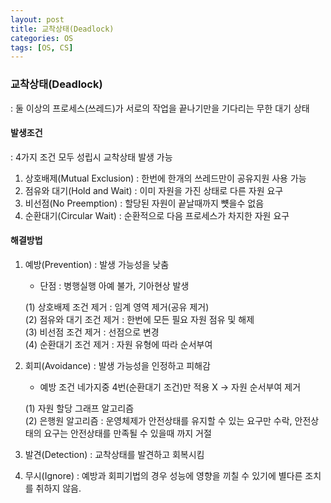 ```yaml
---
layout: post
title: 교착상태(Deadlock)
categories: OS
tags: [OS, CS]
---
```


### 교착상태(Deadlock)
: 둘 이상의 프로세스(쓰레드)가 서로의 작업을 끝나기만을 기다리는 무한 대기 상태

#### 발생조건 
: 4가지 조건 모두 성립시 교착상태 발생 가능
1. 상호배제(Mutual Exclusion) : 한번에 한개의 쓰레드만이 공유지원 사용 가능
2. 점유와 대기(Hold and Wait) : 이미 자원을 가진 상태로 다른 자원 요구
3. 비선점(No Preemption) : 할당된 자원이 끝날때까지 뻇을수 없음
4. 순환대기(Circular Wait) : 순환적으로 다음 프로세스가 차지한 자원 요구


#### 해결방법
1. 예방(Prevention) : 발생 가능성을 낮춤  
   - 단점 : 병행실행 아예 불가, 기아현상 발생

   (1) 상호배제 조건 제거 : 임계 영역 제거(공유 제거)  
   (2) 점유와 대기 조건 제거 : 한번에 모든 필요 자원 점유 및 해제  
   (3) 비선점 조건 제거 : 선점으로 변경  
   (4) 순환대기 조건 제거 : 자원 유형에 따라 순서부여

2. 회피(Avoidance) : 발생 가능성을 인정하고 피해감  
   - 예방 조건 네가지중 4번(순환대기 조건)만 적용 X → 자원 순서부여 제거

    (1) 자원 할당 그래프 알고리즘  
    (2) 은행원 알고리즘 : 운영체제가 안전상태를 유지할 수 있는 요구만 수락, 안전상태의 요구는 안전상태를 만족될 수 있을때 까지 거절   
    

3. 발견(Detection) : 교착상태를 발견하고 회복시킴
  
4. 무시(Ignore) : 예방과 회피기법의 경우 성능에 영향을 끼칠 수 있기에 별다른 조치를 취하지 않음.